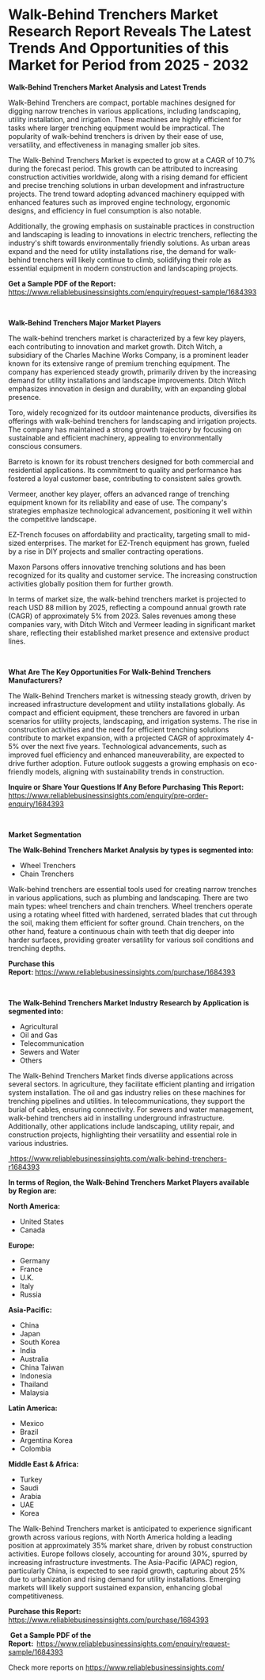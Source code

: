 <p><h1>Walk-Behind Trenchers Market Research Report Reveals The Latest Trends And Opportunities of this Market for Period from 2025 - 2032</h1></p><p><strong>Walk-Behind Trenchers Market Analysis and Latest Trends</strong></p>
<p><p>Walk-Behind Trenchers are compact, portable machines designed for digging narrow trenches in various applications, including landscaping, utility installation, and irrigation. These machines are highly efficient for tasks where larger trenching equipment would be impractical. The popularity of walk-behind trenchers is driven by their ease of use, versatility, and effectiveness in managing smaller job sites.</p><p>The Walk-Behind Trenchers Market is expected to grow at a CAGR of 10.7% during the forecast period. This growth can be attributed to increasing construction activities worldwide, along with a rising demand for efficient and precise trenching solutions in urban development and infrastructure projects. The trend toward adopting advanced machinery equipped with enhanced features such as improved engine technology, ergonomic designs, and efficiency in fuel consumption is also notable.</p><p>Additionally, the growing emphasis on sustainable practices in construction and landscaping is leading to innovations in electric trenchers, reflecting the industry's shift towards environmentally friendly solutions. As urban areas expand and the need for utility installations rise, the demand for walk-behind trenchers will likely continue to climb, solidifying their role as essential equipment in modern construction and landscaping projects.</p></p>
<p><strong>Get a Sample PDF of the Report:&nbsp;</strong> <a href="https://www.reliablebusinessinsights.com/enquiry/request-sample/1684393?utm_campaign=2768&utm_medium=2&utm_source=Github&utm_content=ia&utm_term=26032025&utm_id=walk-behind-trenchers">https://www.reliablebusinessinsights.com/enquiry/request-sample/1684393</a></p>
<p>&nbsp;</p>
<p><strong>Walk-Behind Trenchers Major Market Players</strong></p>
<p><p>The walk-behind trenchers market is characterized by a few key players, each contributing to innovation and market growth. Ditch Witch, a subsidiary of the Charles Machine Works Company, is a prominent leader known for its extensive range of premium trenching equipment. The company has experienced steady growth, primarily driven by the increasing demand for utility installations and landscape improvements. Ditch Witch emphasizes innovation in design and durability, with an expanding global presence.</p><p>Toro, widely recognized for its outdoor maintenance products, diversifies its offerings with walk-behind trenchers for landscaping and irrigation projects. The company has maintained a strong growth trajectory by focusing on sustainable and efficient machinery, appealing to environmentally conscious consumers.</p><p>Barreto is known for its robust trenchers designed for both commercial and residential applications. Its commitment to quality and performance has fostered a loyal customer base, contributing to consistent sales growth.</p><p>Vermeer, another key player, offers an advanced range of trenching equipment known for its reliability and ease of use. The company's strategies emphasize technological advancement, positioning it well within the competitive landscape.</p><p>EZ-Trench focuses on affordability and practicality, targeting small to mid-sized enterprises. The market for EZ-Trench equipment has grown, fueled by a rise in DIY projects and smaller contracting operations.</p><p>Maxon Parsons offers innovative trenching solutions and has been recognized for its quality and customer service. The increasing construction activities globally position them for further growth.</p><p>In terms of market size, the walk-behind trenchers market is projected to reach USD 88 million by 2025, reflecting a compound annual growth rate (CAGR) of approximately 5% from 2023. Sales revenues among these companies vary, with Ditch Witch and Vermeer leading in significant market share, reflecting their established market presence and extensive product lines.</p></p>
<p>&nbsp;</p>
<p><strong>What Are The Key Opportunities For Walk-Behind Trenchers Manufacturers?</strong></p>
<p><p>The Walk-Behind Trenchers market is witnessing steady growth, driven by increased infrastructure development and utility installations globally. As compact and efficient equipment, these trenchers are favored in urban scenarios for utility projects, landscaping, and irrigation systems. The rise in construction activities and the need for efficient trenching solutions contribute to market expansion, with a projected CAGR of approximately 4-5% over the next five years. Technological advancements, such as improved fuel efficiency and enhanced maneuverability, are expected to drive further adoption. Future outlook suggests a growing emphasis on eco-friendly models, aligning with sustainability trends in construction.</p></p>
<p><strong>Inquire or Share Your Questions If Any Before Purchasing This Report:</strong> <a href="https://www.reliablebusinessinsights.com/enquiry/pre-order-enquiry/1684393?utm_campaign=2768&utm_medium=2&utm_source=Github&utm_content=ia&utm_term=26032025&utm_id=walk-behind-trenchers">https://www.reliablebusinessinsights.com/enquiry/pre-order-enquiry/1684393</a></p>
<p>&nbsp;</p>
<p><strong>Market Segmentation</strong></p>
<p><strong>The Walk-Behind Trenchers Market Analysis by types is segmented into:</strong></p>
<p><ul><li>Wheel Trenchers</li><li>Chain Trenchers</li></ul></p>
<p><p>Walk-behind trenchers are essential tools used for creating narrow trenches in various applications, such as plumbing and landscaping. There are two main types: wheel trenchers and chain trenchers. Wheel trenchers operate using a rotating wheel fitted with hardened, serrated blades that cut through the soil, making them efficient for softer ground. Chain trenchers, on the other hand, feature a continuous chain with teeth that dig deeper into harder surfaces, providing greater versatility for various soil conditions and trenching depths.</p></p>
<p><strong>Purchase this Report:&nbsp;</strong><a href="https://www.reliablebusinessinsights.com/purchase/1684393?utm_campaign=2768&utm_medium=2&utm_source=Github&utm_content=ia&utm_term=26032025&utm_id=walk-behind-trenchers">https://www.reliablebusinessinsights.com/purchase/1684393</a></p>
<p>&nbsp;</p>
<p><strong>The Walk-Behind Trenchers Market Industry Research by Application is segmented into:</strong></p>
<p><ul><li>Agricultural</li><li>Oil and Gas</li><li>Telecommunication</li><li>Sewers and Water</li><li>Others</li></ul></p>
<p><p>The Walk-Behind Trenchers Market finds diverse applications across several sectors. In agriculture, they facilitate efficient planting and irrigation system installation. The oil and gas industry relies on these machines for trenching pipelines and utilities. In telecommunications, they support the burial of cables, ensuring connectivity. For sewers and water management, walk-behind trenchers aid in installing underground infrastructure. Additionally, other applications include landscaping, utility repair, and construction projects, highlighting their versatility and essential role in various industries.</p></p>
<p><a href="https://www.reliablebusinessinsights.com/walk-behind-trenchers-r1684393?utm_campaign=2768&utm_medium=2&utm_source=Github&utm_content=ia&utm_term=26032025&utm_id=walk-behind-trenchers">&nbsp;https://www.reliablebusinessinsights.com/walk-behind-trenchers-r1684393</a></p>
<p><strong>In terms of Region, the Walk-Behind Trenchers Market Players available by Region are:</strong></p>
<p>
    <p> <strong> North America: </strong>
        <ul>
            <li>United States</li>
            <li>Canada</li>
        </ul>
        </p> 
    <p> <strong> Europe: </strong>
        <ul>
            <li>Germany</li>
            <li>France</li>
            <li>U.K.</li>
            <li>Italy</li>
            <li>Russia</li>
        </ul>
        </p> 
    <p> <strong> Asia-Pacific: </strong>
        <ul>
            <li>China</li>
            <li>Japan</li>
            <li>South Korea</li>
            <li>India</li>
            <li>Australia</li>
            <li>China Taiwan</li>
            <li>Indonesia</li>
            <li>Thailand</li>
            <li>Malaysia</li>
        </ul>
        </p> 
    <p> <strong> Latin America: </strong>
        <ul>
            <li>Mexico</li>
            <li>Brazil</li>
            <li>Argentina Korea</li>
            <li>Colombia</li>
        </ul>
        </p> 
    <p> <strong> Middle East & Africa: </strong>
        <ul>
            <li>Turkey</li>
            <li>Saudi</li>
            <li>Arabia</li>
            <li>UAE</li>
            <li>Korea</li>
        </ul>
    </p>
    </p>
<p><p>The Walk-Behind Trenchers market is anticipated to experience significant growth across various regions, with North America holding a leading position at approximately 35% market share, driven by robust construction activities. Europe follows closely, accounting for around 30%, spurred by increasing infrastructure investments. The Asia-Pacific (APAC) region, particularly China, is expected to see rapid growth, capturing about 25% due to urbanization and rising demand for utility installations. Emerging markets will likely support sustained expansion, enhancing global competitiveness.</p></p>
<p><strong>Purchase this Report: </strong><a href="https://www.reliablebusinessinsights.com/purchase/1684393?utm_campaign=2768&utm_medium=2&utm_source=Github&utm_content=ia&utm_term=26032025&utm_id=walk-behind-trenchers">https://www.reliablebusinessinsights.com/purchase/1684393</a></p>
<p>&nbsp;<strong>Get a Sample PDF of the Report:&nbsp;&nbsp;</strong><a href="https://www.reliablebusinessinsights.com/enquiry/request-sample/1684393?utm_campaign=2768&utm_medium=2&utm_source=Github&utm_content=ia&utm_term=26032025&utm_id=walk-behind-trenchers">https://www.reliablebusinessinsights.com/enquiry/request-sample/1684393</a></p>
<p><strong></strong></p>
<p>Check more reports on <a href="https://www.reliablebusinessinsights.com/?utm_campaign=2768&utm_medium=2&utm_source=Github&utm_content=ia&utm_term=26032025&utm_id=walk-behind-trenchers">https://www.reliablebusinessinsights.com/</a></p>